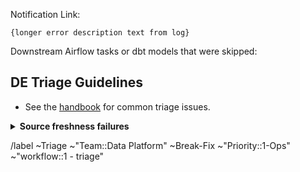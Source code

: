 <!-- Subject format should be: YYYY-MM-DD | task name | Error line from log-->
<!-- example: 2020-05-15 | dbt-non-product-models-run | Database Error in model sheetload_manual_downgrade_dotcom_tracking -->
<!-- example: 2020-05-15 | monte-carlo-data | raw:snapshots - anomalies found in table netsuite_entity_snapshots | 35h since update -->

Notification Link: <!-- link to airflow log with error / Monte Carlo incident -->

```
{longer error description text from log}
```

Downstream Airflow tasks or dbt models that were skipped: <!-- None -->
  <!-- list any downstream tasks that were skipped because of this error -->


## DE Triage Guidelines

* See the [handbook](https://about.gitlab.com/handbook/business-technology/data-team/how-we-work/triage/#triage-common-issues) for common triage issues.

<details>
<summary><b>Source freshness failures</b></summary>

1. [ ] Confirm that there are no errors in our process which could be a cause. If there are no errors it is likely an external failure. 
2. [ ] Check the [source contact spreadsheet](https://docs.google.com/spreadsheets/d/1VKvqyn7wy6HqpWS9T3MdPnE6qbfH2kGPQDFg2qPcp6U/edit#gid=0) for details on who to contact to assist 
3. [ ] Add the label with the source to this issue.
4. [ ] In case the notification comes from Monte Carlo, investigate within the platform and if necessary, open an issue on GitLab. There is a possibility of quick-triaging Monte Carlo related incidents by reacting directly to the incident notification on Slack. You can mark the incident as `Fixed`, `Expected`, `False Positive`, `No Action Needed` and `Investigating`. 

 
</details>



/label ~Triage ~"Team::Data Platform" ~Break-Fix ~"Priority::1-Ops" ~"workflow::1 - triage"

